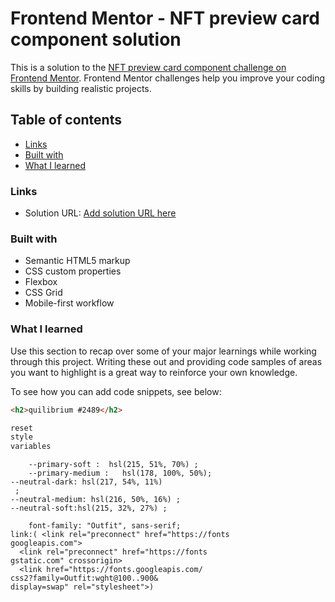 # Frontend Mentor - NFT preview card component solution

This is a solution to the [NFT preview card component challenge on Frontend Mentor](https://www.frontendmentor.io/challenges/nft-preview-card-component-SbdUL_w0U). Frontend Mentor challenges help you improve your coding skills by building realistic projects. 

## Table of contents

  - [Links](#links)
  - [Built with](#built-with)
  - [What I learned](#what-i-learned)

### Links

- Solution URL: [Add solution URL here](https://www.frontendmentor.io/challenges/nft-preview-card-component-SbdUL_w0U?tab=downloads)


### Built with

- Semantic HTML5 markup
- CSS custom properties
- Flexbox
- CSS Grid
- Mobile-first workflow

### What I learned

Use this section to recap over some of your major learnings while working through this project. Writing these out and providing code samples of areas you want to highlight is a great way to reinforce your own knowledge.

To see how you can add code snippets, see below:

```html
<h2>quilibrium #2489</h2>
```

```css 
reset
style
variables
```

```colors
    --primary-soft :  hsl(215, 51%, 70%) ;
    --primary-medium :   hsl(178, 100%, 50%);
--neutral-dark: hsl(217, 54%, 11%)
 ; 
--neutral-medium: hsl(216, 50%, 16%) ;
--neutral-soft:hsl(215, 32%, 27%) ;
```
``` font
    font-family: "Outfit", sans-serif;
link:( <link rel="preconnect" href="https://fonts
googleapis.com">
  <link rel="preconnect" href="https://fonts
gstatic.com" crossorigin>
  <link href="https://fonts.googleapis.com/
css2?family=Outfit:wght@100..900&
display=swap" rel="stylesheet">)
```